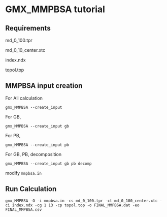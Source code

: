 # GMX_MMPBSA tutorial

## Requirements

md_0_100.tpr

md_0_10_center.xtc

index.ndx

topol.top

## MMPBSA input creation

For All calculation
```
gmx_MMPBSA --create_input
```

For GB,
```
gmx_MMPBSA --create_input gb
```

For PB,
```
gmx_MMPBSA --create_input pb
```

For GB, PB, decomposition
```
gmx_MMPBSA --create_input gb pb decomp
```

modify `mmpbsa.in` 

## Run Calculation
```
gmx_MMPBSA -O -i mmpbsa.in -cs md_0_100.tpr -ct md_0_100_center.xtc -ci index.ndx -cg 1 13 -cp topol.top -o FINAL_MMPBSA.dat -eo FINAL_MMPBSA.csv
```